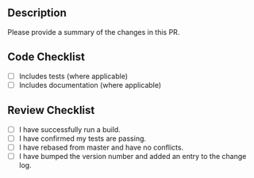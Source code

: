 ## Description

Please provide a summary of the changes in this PR.

## Code Checklist

- [ ] Includes tests (where applicable)
- [ ] Includes documentation (where applicable)

## Review Checklist

- [ ] I have successfully run a build.
- [ ] I have confirmed my tests are passing.
- [ ] I have rebased from master and have no conflicts.
- [ ] I have bumped the version number and added an entry to the change log.
